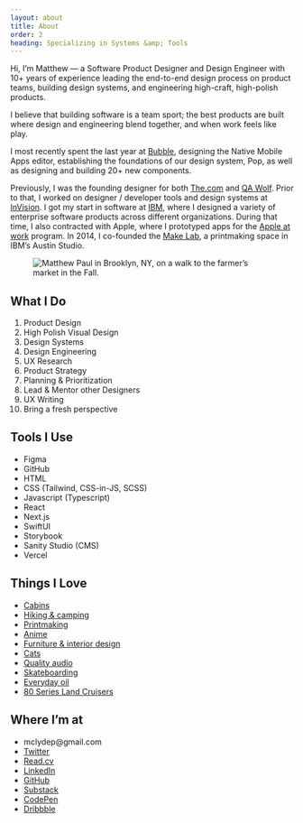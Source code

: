 ```yaml
---
layout: about
title: About
order: 2
heading: Specializing in Systems &amp; Tools
---
```


<div class="c-grid__half">
  <section class="c-grid__half-item">
    <p>Hi, I’m Matthew — a Software Product Designer and Design Engineer with 10+ years of experience leading the end-to-end design process on product teams, building design systems, and engineering high-craft, high-polish products.</p>
    <p>I believe that building software is a team sport; the best products are built where design and engineering blend together, and when work feels like play.</p>
    <p>I most recently spent the last year at <a href="https://www.bubble.io/" target="_blank">Bubble</a>, designing the Native Mobile Apps editor, establishing the foundations of our design system, Pop, as well as designing and building 20+ new components.</p>
    <p>Previously, I was the founding designer for both <a href="https://www.the.com/" target="_blank">The.com</a> and <a href="https://www.qawolf.com/" target="_blank">QA Wolf</a>. Prior to that, I worked on designer / developer tools and design systems at <a href="https://www.invisionapp.com/" target="_blank">InVision</a>. I got my start in software at <a href="https://www.ibm.com/design/" target="_blank">IBM</a>, where I designed a variety of enterprise software products across different organizations. During that time, I also contracted with Apple, where I prototyped apps for the <a href="https://www.apple.com/business/" target="_blank">Apple at work</a> program. In 2014, I co-founded the <a href="https://www.instagram.com/make.lab/" target="_blank">Make Lab</a>, a printmaking space in IBM’s Austin Studio.</p>
  </section>
  <figure class="c-grid__half-item c-grid__mt">
    <picture>
      <img src="../images/about/matthew-brooklyn.png" alt="Matthew Paul in Brooklyn, NY, on a walk to the farmer’s market in the Fall." />
    </picture>
  </figure>
</div>
<div class="c-grid__half-section">
  <section>
    <h2>What I Do</h2>
    <ol>
      <li>Product Design</li>
      <li>High Polish Visual Design</li>
      <li>Design Systems</li>
      <li>Design Engineering</li>
      <li>UX Research</li>
      <li>Product Strategy</li>
      <li>Planning & Prioritization</li>
      <li>Lead & Mentor other Designers</li>
      <li>UX Writing</li>
      <li>Bring a fresh perspective</li>
    </ol>
  </section>
  <section>
    <h2>Tools I Use</h2>
    <ul>
      <li>Figma</li>
      <li>GitHub</li>
      <li>HTML</li>
      <li>CSS (Tailwind, CSS-in-JS, SCSS)</li>
      <li>Javascript (Typescript)</li>
      <li>React</li>
      <li>Next.js</li>
      <li>SwiftUI</li>
      <li>Storybook</li>
      <li>Sanity Studio (CMS)</li>
      <li>Vercel</li>
    </ul>
  </section>

  <section>
    <h2>Things I Love</h2>
    <ul>
      <li><a href="https://www.instagram.com/matthewctraul/saved/cabins/17945643365001334/" target="blank">Cabins</a></li>
      <li><a href="https://www.instagram.com/p/CqMp5zGOkEy/" target="blank">Hiking & camping</a></li>
      <li><a href="https://www.instagram.com/make.lab/" target="blank">Printmaking</a></li>
      <li><a href="https://www.crunchyroll.com/" target="blank">Anime</a></li>
      <li><a href="https://www.dwell.com/" target="blank">Furniture & interior design</a></li>
      <li><a href="https://www.instagram.com/studlybudlycat/" target="blank">Cats</a></li>
      <li><a href="https://www.eavesdrop.nyc/" target="blank">Quality audio</a></li>
      <li><a href="https://www.instagram.com/matthewctraul/saved/skate/17875528321198879/" target="_blank">Skateboarding</a></li>
      <li><a href="https://everydayoil.com/products/everyday-oil-mainstay-blend?variant=7540908227" target="_blank">Everyday oil</a></li>
      <li><a href="https://www.instagram.com/matthewctraul/saved/fj80/17867890465089733/" target="_blank">80 Series Land Cruisers</a></li>
    </ul>
  </section>

  <section>
    <h2>Where I’m at</h2>
    <ul class="ul--none">
      <li>mclydep@gmail.com</li>
      <li><a href="https://x.com/matthewctraul" target="_blank">Twitter</a></li>
      <li><a href="https://read.cv/matthewctraul" target="_blank">Read.cv</a></li>
      <li><a href="https://www.linkedin.com/in/matthew-c-paul/" target="_blank">LinkedIn</a></li>
      <li><a href="https://github.com/matthewcpaul" target="_blank">GitHub</a></li>
      <li><a href="https://substack.com/@matthewctraul" target="_blank">Substack</a></li>
      <li><a href="https://codepen.io/matthewctraul/pens/popular" target="_blank">CodePen</a></li>
      <li><a href="https://dribbble.com/matthewctraul" target="_blank">Dribbble</a></li>
    </ul>
  </section>
</div>